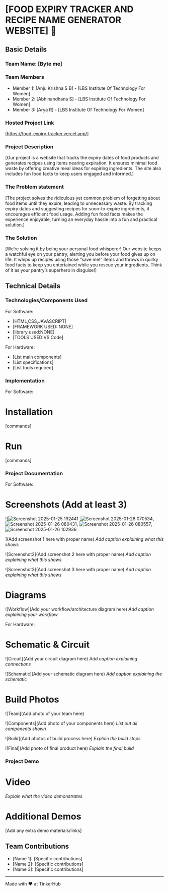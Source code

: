 # [FOOD EXPIRY TRACKER AND RECIPE NAME GENERATOR WEBSITE] 🎯


## Basic Details
### Team Name: [Byte me]


### Team Members
- Member 1: [Anju Krishna S B] - [LBS Institute Of Technology For Women]
- Member 2: [Abhinandhana S] - [LBS Institute Of Technology For Women]
- Member 3: [Arya R] - [LBS Institute Of Technology For Women]

### Hosted Project Link
[https://food-expiry-tracker.vercel.app/]

### Project Description
[Our project is a website that tracks the expiry dates of food products and generates recipes using items nearing expiration. It ensures minimal food waste by offering creative meal ideas for expiring ingredients. The site also includes fun food facts to keep users engaged and informed.]

### The Problem statement
[The project solves the ridiculous yet common problem of forgetting about food items until they expire, leading to unnecessary waste. By tracking expiry dates and suggesting recipes for soon-to-expire ingredients, it encourages efficient food usage. Adding fun food facts makes the experience enjoyable, turning an everyday hassle into a fun and practical solution.]

### The Solution
[We’re solving it by being your personal food whisperer! Our website keeps a watchful eye on your pantry, alerting you before your food gives up on life. It whips up recipes using those “save me!” items and throws in quirky food facts to keep you entertained while you rescue your ingredients. Think of it as your pantry’s superhero in disguise!]

## Technical Details
### Technologies/Components Used
For Software:
- [HTML,CSS,JAVASCRIPT]
- [FRAMEWORK USED: NONE]
- [library used:NONE]
- [TOOLS USED:VS Code]

For Hardware:
- [List main components]
- [List specifications]
- [List tools required]

### Implementation
For Software:
# Installation
[commands]

# Run
[commands]

### Project Documentation
For Software:

# Screenshots (Add at least 3)
![![Screenshot 2025-01-25 192441](https://github.com/user-attachments/assets/6095913e-21db-424a-8011-19574cd88cfe)
,![Screenshot 2025-01-26 070534](https://github.com/user-attachments/assets/9714e621-44b9-4656-9c8e-cf47d873c846),
![Screenshot 2025-01-26 080431](https://github.com/user-attachments/assets/121cfc10-165e-48c0-81c0-f3cd8e1f04e2),
![Screenshot 2025-01-26 080557](https://github.com/user-attachments/assets/298e493c-876a-4c4c-b7d7-5114f1e677f6),
![Screenshot 2025-01-26 102936](https://github.com/user-attachments/assets/33900ae4-1418-4fe9-a6ce-8bbd47a79e21)


](Add screenshot 1 here with proper name)
*Add caption explaining what this shows*

![Screenshot2](Add screenshot 2 here with proper name)
*Add caption explaining what this shows*

![Screenshot3](Add screenshot 3 here with proper name)
*Add caption explaining what this shows*

# Diagrams
![Workflow](Add your workflow/architecture diagram here)
*Add caption explaining your workflow*

For Hardware:

# Schematic & Circuit
![Circuit](Add your circuit diagram here)
*Add caption explaining connections*

![Schematic](Add your schematic diagram here)
*Add caption explaining the schematic*

# Build Photos
![Team](Add photo of your team here)


![Components](Add photo of your components here)
*List out all components shown*

![Build](Add photos of build process here)
*Explain the build steps*

![Final](Add photo of final product here)
*Explain the final build*

### Project Demo
# Video

*Explain what the video demonstrates*

# Additional Demos
[Add any extra demo materials/links]

## Team Contributions
- [Name 1]: [Specific contributions]
- [Name 2]: [Specific contributions]
- [Name 3]: [Specific contributions]

---
Made with ❤️ at TinkerHub
